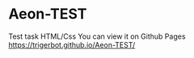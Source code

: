 # Aeon-TEST
Test task HTML/Css
You can view it on Github Pages https://trigerbot.github.io/Aeon-TEST/
